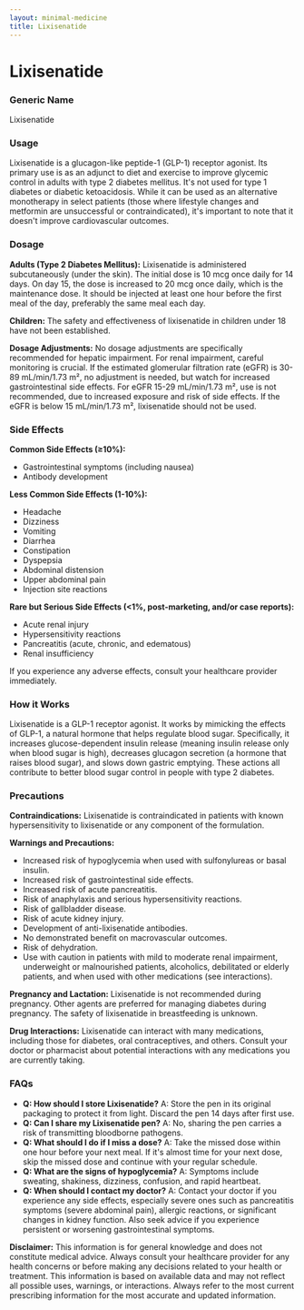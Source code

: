 ```yaml
---
layout: minimal-medicine
title: Lixisenatide
---
```


# Lixisenatide
### Generic Name
Lixisenatide

### Usage
Lixisenatide is a glucagon-like peptide-1 (GLP-1) receptor agonist. Its primary use is as an adjunct to diet and exercise to improve glycemic control in adults with type 2 diabetes mellitus.  It's not used for type 1 diabetes or diabetic ketoacidosis.  While it can be used as an alternative monotherapy in select patients (those where lifestyle changes and metformin are unsuccessful or contraindicated), it's important to note that it doesn't improve cardiovascular outcomes.

### Dosage
**Adults (Type 2 Diabetes Mellitus):** Lixisenatide is administered subcutaneously (under the skin).  The initial dose is 10 mcg once daily for 14 days.  On day 15, the dose is increased to 20 mcg once daily, which is the maintenance dose.  It should be injected at least one hour before the first meal of the day, preferably the same meal each day.

**Children:** The safety and effectiveness of lixisenatide in children under 18 have not been established.

**Dosage Adjustments:**  No dosage adjustments are specifically recommended for hepatic impairment. For renal impairment, careful monitoring is crucial.  If the estimated glomerular filtration rate (eGFR) is 30-89 mL/min/1.73 m², no adjustment is needed, but watch for increased gastrointestinal side effects.  For eGFR 15-29 mL/min/1.73 m², use is not recommended, due to increased exposure and risk of side effects.  If the eGFR is below 15 mL/min/1.73 m², lixisenatide should not be used.

### Side Effects
**Common Side Effects (≥10%):**

* Gastrointestinal symptoms (including nausea)
* Antibody development

**Less Common Side Effects (1-10%):**

* Headache
* Dizziness
* Vomiting
* Diarrhea
* Constipation
* Dyspepsia
* Abdominal distension
* Upper abdominal pain
* Injection site reactions

**Rare but Serious Side Effects (<1%, post-marketing, and/or case reports):**

* Acute renal injury
* Hypersensitivity reactions
* Pancreatitis (acute, chronic, and edematous)
* Renal insufficiency


If you experience any adverse effects, consult your healthcare provider immediately.

### How it Works
Lixisenatide is a GLP-1 receptor agonist. It works by mimicking the effects of GLP-1, a natural hormone that helps regulate blood sugar.  Specifically, it increases glucose-dependent insulin release (meaning insulin release only when blood sugar is high), decreases glucagon secretion (a hormone that raises blood sugar), and slows down gastric emptying.  These actions all contribute to better blood sugar control in people with type 2 diabetes.

### Precautions
**Contraindications:**  Lixisenatide is contraindicated in patients with known hypersensitivity to lixisenatide or any component of the formulation.

**Warnings and Precautions:**

* Increased risk of hypoglycemia when used with sulfonylureas or basal insulin.
* Increased risk of gastrointestinal side effects.
* Increased risk of acute pancreatitis.
* Risk of anaphylaxis and serious hypersensitivity reactions.
* Risk of gallbladder disease.
* Risk of acute kidney injury.
* Development of anti-lixisenatide antibodies.
* No demonstrated benefit on macrovascular outcomes.
* Risk of dehydration.
* Use with caution in patients with mild to moderate renal impairment, underweight or malnourished patients, alcoholics, debilitated or elderly patients, and when used with other medications (see interactions).

**Pregnancy and Lactation:** Lixisenatide is not recommended during pregnancy. Other agents are preferred for managing diabetes during pregnancy.  The safety of lixisenatide in breastfeeding is unknown.

**Drug Interactions:** Lixisenatide can interact with many medications, including those for diabetes, oral contraceptives, and others. Consult your doctor or pharmacist about potential interactions with any medications you are currently taking.

### FAQs

* **Q: How should I store Lixisenatide?** A: Store the pen in its original packaging to protect it from light. Discard the pen 14 days after first use.
* **Q: Can I share my Lixisenatide pen?** A: No, sharing the pen carries a risk of transmitting bloodborne pathogens.
* **Q: What should I do if I miss a dose?** A: Take the missed dose within one hour before your next meal. If it's almost time for your next dose, skip the missed dose and continue with your regular schedule.
* **Q: What are the signs of hypoglycemia?** A: Symptoms include sweating, shakiness, dizziness, confusion, and rapid heartbeat.
* **Q: When should I contact my doctor?** A: Contact your doctor if you experience any side effects, especially severe ones such as pancreatitis symptoms (severe abdominal pain), allergic reactions, or significant changes in kidney function.  Also seek advice if you experience persistent or worsening gastrointestinal symptoms.


**Disclaimer:** This information is for general knowledge and does not constitute medical advice. Always consult your healthcare provider for any health concerns or before making any decisions related to your health or treatment.  This information is based on available data and may not reflect all possible uses, warnings, or interactions.  Always refer to the most current prescribing information for the most accurate and updated information.
